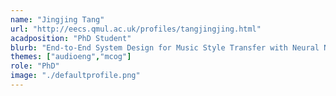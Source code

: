 ```yaml
---
name: "Jingjing Tang"
url: "http://eecs.qmul.ac.uk/profiles/tangjingjing.html"
acadposition: "PhD Student"
blurb: "End-to-End System Design for Music Style Transfer with Neural Networks"
themes: ["audioeng","mcog"]
role: "PhD"
image: "./defaultprofile.png"
---
```

